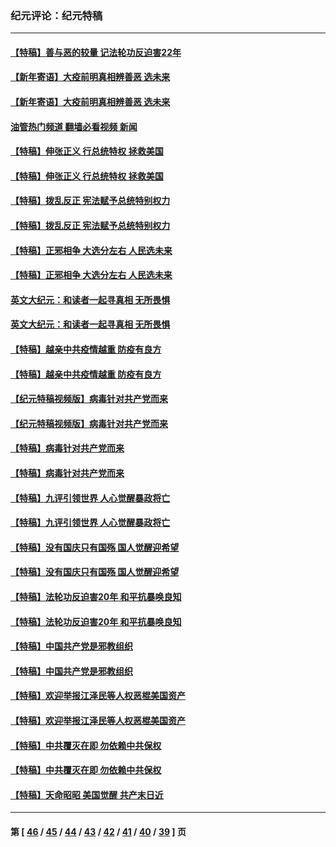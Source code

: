 ### 纪元评论：纪元特稿
---
#### [【特稿】善与恶的较量 记法轮功反迫害22年](../../pages/nsc424/n13086597.md?09160330) 
#### [【新年寄语】大疫前明真相辨善恶 选未来](../../pages/nsc424/n12660855.md?09160330) 
#### [【新年寄语】大疫前明真相辨善恶 选未来](../../pages/nsc424/n12660855.md?09160330) 
#### [油管热门频道 翻墙必看视频 新闻](ok?09160330)
#### [【特稿】伸张正义 行总统特权 拯救美国](../../pages/nsc424/n12616806.md?09160330) 
#### [【特稿】伸张正义 行总统特权 拯救美国](../../pages/nsc424/n12616806.md?09160330) 
#### [【特稿】拨乱反正 宪法赋予总统特别权力](../../pages/nsc424/n12598306.md?09160330) 
#### [【特稿】拨乱反正 宪法赋予总统特别权力](../../pages/nsc424/n12598306.md?09160330) 
#### [【特稿】正邪相争 大选分左右 人民选未来](../../pages/nsc424/n12545208.md?09160330) 
#### [【特稿】正邪相争 大选分左右 人民选未来](../../pages/nsc424/n12545208.md?09160330) 
#### [英文大纪元：和读者一起寻真相 无所畏惧](../../pages/nsc424/n12542027.md?09160330) 
#### [英文大纪元：和读者一起寻真相 无所畏惧](../../pages/nsc424/n12542027.md?09160330) 
#### [【特稿】越亲中共疫情越重 防疫有良方](../../pages/nsc424/n12042989.md?09160330) 
#### [【特稿】越亲中共疫情越重 防疫有良方](../../pages/nsc424/n12042989.md?09160330) 
#### [【纪元特稿视频版】病毒针对共产党而来](../../pages/nsc424/n11977328.md?09160330) 
#### [【纪元特稿视频版】病毒针对共产党而来](../../pages/nsc424/n11977328.md?09160330) 
#### [【特稿】病毒针对共产党而来](../../pages/nsc424/n11928818.md?09160330) 
#### [【特稿】病毒针对共产党而来](../../pages/nsc424/n11928818.md?09160330) 
#### [【特稿】九评引领世界 人心觉醒暴政将亡](../../pages/nsc424/n11660496.md?09160330) 
#### [【特稿】九评引领世界 人心觉醒暴政将亡](../../pages/nsc424/n11660496.md?09160330) 
#### [【特稿】没有国庆只有国殇 国人觉醒迎希望](../../pages/nsc424/n11549354.md?09160330) 
#### [【特稿】没有国庆只有国殇 国人觉醒迎希望](../../pages/nsc424/n11549354.md?09160330) 
#### [【特稿】法轮功反迫害20年 和平抗暴唤良知](../../pages/nsc424/n11389135.md?09160330) 
#### [【特稿】法轮功反迫害20年 和平抗暴唤良知](../../pages/nsc424/n11389135.md?09160330) 
#### [【特稿】中国共产党是邪教组织](../../pages/nsc424/n11355551.md?09160330) 
#### [【特稿】中国共产党是邪教组织](../../pages/nsc424/n11355551.md?09160330) 
#### [【特稿】欢迎举报江泽民等人权恶棍美国资产](../../pages/nsc424/n11303040.md?09160330) 
#### [【特稿】欢迎举报江泽民等人权恶棍美国资产](../../pages/nsc424/n11303040.md?09160330) 
#### [【特稿】中共覆灭在即 勿依赖中共保权](../../pages/nsc424/n11278510.md?09160330) 
#### [【特稿】中共覆灭在即 勿依赖中共保权](../../pages/nsc424/n11278510.md?09160330) 
#### [【特稿】天命昭昭 美国觉醒 共产末日近](../../pages/nsc424/n11150259.md?09160330) 

---
#### 第 [ [46](./46.md?09160330) / [45](./45.md?09160330) / [44](./44.md?09160330) / [43](./43.md?09160330) / [42](./42.md?09160330) / [41](./41.md?09160330) / [40](./40.md?09160330) / [39](./39.md?09160330) ] 页
